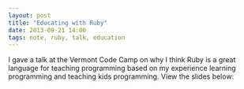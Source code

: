 ```yaml
---
layout: post
title: "Educating with Ruby"
date: 2013-09-21 14:00
tags: note, ruby, talk, education
---
```


I gave a talk at the Vermont Code Camp on why I think Ruby is a great language
for teaching programming based on my experience learning programming and
teaching kids programming. View the slides below:

<script async class="speakerdeck-embed" data-id="78543ac005c5013127091630462a5467" data-ratio="1.33333333333333" src="//speakerdeck.com/assets/embed.js"></script>
